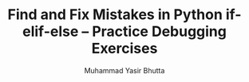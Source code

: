---
layout: find-fix-mistakes
title: Find and Fix Mistakes in Python if-elif-else – Practice Debugging Exercises
description: Boost your Python skills by identifying and correcting common mistakes in list operations. Practice debugging Python list syntax, indexing errors, and method misuse with hands-on examples.
keywords: Python list debugging, find and fix Python list errors, Python list mistakes, list troubleshooting Python, Python list error practice, Python syntax errors in if-elif-else, beginner Python list debugging, Python list exercises with solutions
author: "Muhammad Yasir Bhutta"
toc: toc/python.html
topic: "if-elif-else"
course: "python"
prev: "/python/docs/if-elif-else/practice-and-progress/fill-blanks-if-elif-else.html"
next: "/python/docs/if-elif-else/practice-and-progress/find-fix-mistakes-if-elif-else.html"
show_practice_progress: true
show_mini_project: null
show_toc: true
breadcrumb:
  - title: Home
    url: /
  - title: python
    url: /python/
  - title: Control Flow
    url: /python/docs/control-flow/
  - title: if-elif-else
    url: /python/docs/if-elif-else/
---